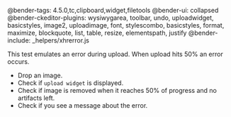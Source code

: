 @bender-tags:  4.5.0,tc,clipboard,widget,filetools
@bender-ui: collapsed
@bender-ckeditor-plugins: wysiwygarea, toolbar, undo, uploadwidget, basicstyles, image2, uploadimage, font, stylescombo, basicstyles, format, maximize, blockquote, list, table, resize, elementspath, justify
@bender-include: _helpers/xhrerror.js

This test emulates an error during upload. When upload hits 50% an error occurs.

 * Drop an image.
 * Check if `upload widget` is displayed.
 * Check if image is removed when it reaches 50% of progress and no artifacts left.
 * Check if you see a message about the error.